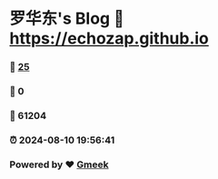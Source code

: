 # 罗华东's Blog :link: https://echozap.github.io 
### :page_facing_up: [25](https://echozap.github.io/tag.html) 
### :speech_balloon: 0 
### :hibiscus: 61204 
### :alarm_clock: 2024-08-10 19:56:41 
### Powered by :heart: [Gmeek](https://github.com/Meekdai/Gmeek)
